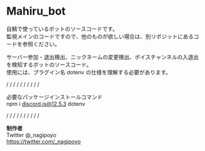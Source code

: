 # Mahiru_bot

自鯖で使っているボットのソースコードです。
\
監視メインのコードですので、他のものが欲しい場合は、別リポジットにあるコードを参照ください。

サーバー参加・退出検出、ニックネームの変更検出、ボイスチャンネルの入退出を検知するボットのソースコード。
\
使用には、プラグイン名 dotenv の仕様を理解する必要があります。

/ / / / / / / / / /

必要なパッケージインストールコマンド
\
npm i discord.js@12.5.3 dotenv

/ / / / / / / / / /

**制作者**
\
Twitter @_nagipoyo
\
https://twitter.com/_nagipoyo
